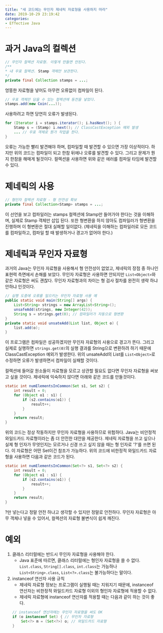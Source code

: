 ```yaml
---
title: "새 코드에는 무인자 제네릭 자료형을 사용하지 마라"
date: 2019-10-29 23:19:42
categories:
- Effective Java
---
```


# 과거 Java의 컬렉션
```java
// 무인자 컬렉션 자료형. 이렇게 만들면 안된다.
/**
* 내 우표 컬렉션. Stamp 객체만 보관한다.
*/
private final Collection stamps = ...;
```

엉뚱한 자료형을 넣어도 아무런 오류없이 컴파일이 된다.

```java
// 우표 객체만 담을 수 있는 컬렉션에 동전을 넣었다.
stamps.add(new Coin(...));
```

사용하려고 하면 당연히 오류가 발생된다.

```java
for (Iterator i = stamps.iterator(); i.hasNext(); ) {
    Stamp s = (Stamp) i.next(); // ClassCastException 예외 발생
    ... // 우표 객체로 뭔가 작업을 한다.
}
```

오류는 가능한 빨리 발견해야 하며, 컴파일할 때 발견할 수 있으면 가장 이상적이다. 하지만 위의 코드는 컴파일이 되고 한참 뒤에나 오류를 발견할 수 있다. 그리고 문제가 뭔지 한참을 해매게 될것이다.
컬렉션을 사용하면 위와 같은 에러를 컴파일 타임에 발견할 수 있다.

# 제네릭의 사용

```java
// 형인자 컬렉션 자료형 - 형 안전성 확보
private final Collection<Stamp> stamps = ...;
```

이 선언을 보고 컴파일러는 stamps 컬렉션에 Stamp만 들어가야 한다는 것을 이해하며, 실제로 Stamp 객체만 삽입 된다. 또한 형변환을 하지 않아도 컴파일러가 형변환을 진행하며 이 형변환은 절대 실패할 일이없다. (제네릭을 이해하는 컴파일러로 모든 코드를 컴파일하고, 컴파일 할 때 발생하거나 경고가 없어야 한다.)

# 제네릭과 무인자 자료형
과거의 Java는 무인자 자료형을 사용해서 형 안전성이 없었고, 제네릭의 장점 중 하나인 표현력 측면에서 손해를 보았다. 무인자 자료형은 사용하면 안되지만 ```List<Object>```와 같은 자료형은 써도 괜찮다. 무인자 자료형과의 차이는 형 검사 절차를 완전히 생략 하냐 안하냐 인것이다.

```java
// 실행 도중에 오류를 일으키는 무인자 자료형 사용 예
public static void main(String[] args) {
    List<String> strings = new ArrayList<String>();
    unsafeAdd(strings, new Integer(42));
    String s = strings.get(0); // 컴파일러가 자동으로 형변환
}
private static void unsateAdd(List list, Object o) {
    list.add(o);
}
```

이 프로그램은 컴파일은 성공하겠지만 무인자 자료형의 사용으로 경고가 뜬다. 그리고 실제로 실행하면 ```strings.get(0)```의 실행 결과를 String으로 변환하려 하기 때문에 ClassCastException 예외가 발생한다. 위의 unsateAdd의 List를 ```List<Object>```로 수정하면 오류가 발생하면서 컴파일이 실패할 것이다.

컬렉션에 들어갈 원소들이 자료형을 모르고 상관할 필요도 없다면 무인자 자료형을 써보고 싶을 것이다. 제네릭에 익숙하지 않다면 아래와 같은 코드를 만들것이다.

```java
static int numElementsInCommon(Set s1, Set s2) {
    int result = 0;
    for (Object o1 : s1) {
        if (s2.contains(o1)) {
            result++;
        }
    }
    return result;
}
```

위의 코드는 정상 작동하지만 무인자 자료형을 사용하므로 위험하다.
Java는 비안정적 와일드카드 자료형이라는 좀 더 안전한 대안을 제공한다. 제네릭 자료형을 쓰고 싶으나 실제 형 인자가 무엇인지는 모르거나 신경 쓰고 싶지 않을 때는 형 인자로 '?'를 쓰면 된다. 이 자료형은 어떤 Set이건 참조가 가능하다. 위의 코드에 비한정적 와일드카드 자료형을 사용하면 다음과 같은 코드가 된다.

```java
static int numElementsInCommon(Set<?> s1, Set<?> s2) {
    int result = 0;
    for (Object o1 : s1) {
        if (s2.contains(o1)) {
            result++;
        }
    }
    return result;
}
```

?만 넣는다고 정말 안전 하냐고 생각할 수 있지만 정말로 안전하다. 무인자 자료형은 아무 객체나 넣을 수 있어서, 컬렉션의 자료형 불변식이 쉽게 깨진다.

# 예외
1. 클래스 리터럴에는 반드시 무인자 자료형을 사용해야 한다.
    * Java 표준에 따르면, 클래스 리터럴에는 형인자 자료형을 쓸 수 없다. `List.class`, `String[].class`, `int.class`는 가능하나 `List<String>.class`, `List<?>.class`는 불가능하다는 말이다.
2. instanceof 연산자 사용 규칙
    * 제네릭 자료형 정보는 프로그램이 실행될 때는 지워지기 때문에, instanceof 연산자는 비한정적 와일드카드 자료형 이외의 형인자 자료형에 적용할 수 없다.
    * 제네릭 자료형에 instanceof 연산자를 적용할 때는 다음과 같이 하는 것이 좋다.
    ```java
    // instanceof 연산자에는 무인자 자료형을 써도 OK
    if (o instanceof Set) { // 무인자 자료형
        Set<?> m = (Set<?>) o; // 와일드카드 자료형
    }
    ```
